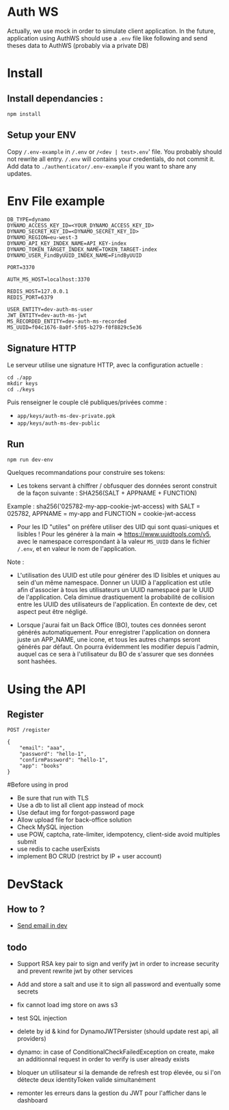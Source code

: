 # Auth WS
Actually, we use mock in order to simulate client application. 
In the future, application using AuthWS should use a `.env` file like following and send theses data to AuthWS (probably via a private DB)

# Install

## Install dependancies :
```npm install```


## Setup your ENV
Copy `/.env-example` in `/.env` or `/<dev | test>.env`' file. You probably should not rewrite all entry. `/.env` will contains your credentials, do not commit it. Add data to `./authenticator/.env-example` if you want to share any updates.

# Env File example
```
DB_TYPE=dynamo
DYNAMO_ACCESS_KEY_ID=<YOUR_DYNAMO_ACCESS_KEY_ID>
DYNAMO_SECRET_KEY_ID=<DYNAMO_SECRET_KEY_ID>
DYNAMO_REGION=eu-west-3
DYNAMO_API_KEY_INDEX_NAME=API_KEY-index
DYNAMO_TOKEN_TARGET_INDEX_NAME=TOKEN_TARGET-index
DYNAMO_USER_FindByUUID_INDEX_NAME=FindByUUID

PORT=3370

AUTH_MS_HOST=localhost:3370

REDIS_HOST=127.0.0.1
REDIS_PORT=6379

USER_ENTITY=dev-auth-ms-user
JWT_ENTITY=dev-auth-ms-jwt
MS_RECORDED_ENTITY=dev-auth-ms-recorded
MS_UUID=f04c1676-8a0f-5f05-b279-f0f8829c5e36
```

## Signature HTTP
Le serveur utilise une signature HTTP, avec la configuration actuelle :
```
cd ./app
mkdir keys
cd ./keys
```

Puis renseigner le couple clé publiques/privées comme :
* `app/keys/auth-ms-dev-private.ppk`
* `app/keys/auth-ms-dev-public`
## Run 
``` npm run dev-env ```


Quelques recommandations pour construire ses tokens:
- Les tokens servant à chiffrer / obfusquer des données seront construit de la façon suivante : SHA256(SALT + APPNAME + FUNCTION)

Example : sha256('025782-my-app-cookie-jwt-access) with SALT = 025782, APPNAME = my-app and FUNCTION = cookie-jwt-access

- Pour les ID "utiles" on préfère utiliser des UID qui sont quasi-uniques et lisibles ! Pour les générer à la main => https://www.uuidtools.com/v5, avec le namespace correspondant à la valeur `MS_UUID` dans le fichier `/.env`, et en valeur le nom de l'application.

Note :

- L'utilisation des UUID est utile pour générer des ID lisibles et uniques au sein d'un même namespace. Donner un UUID à l'application est utile afin d'associer à tous les utilisateurs un UUID namespacé par le UUID de l'application. Cela diminue drastiquement la probabilité de collision entre les UUID des utilisateurs de l'application. En contexte de dev, cet aspect peut être négligé.

- Lorsque j'aurai fait un Back Office (BO), toutes ces données seront générés automatiquement. Pour enregistrer l'application on donnera juste un APP_NAME, une icone, et tous les autres champs seront générés par défaut. On pourra évidemment les modifier depuis l'admin, auquel cas ce sera à l'utilisateur du BO de s'assurer que ses données sont hashées.


# Using the API

## Register
``` 
POST /register
```

```
{
    "email": "aaa",
    "password": "hello-1",
    "confirmPassword": "hello-1",
    "app": "books"
}
```
#Before using in prod
- Be sure that run with TLS
- Use a db to list all client app instead of mock
- Use defaut img for forgot-password page
- Allow upload file for back-office solution
- Check MySQL injection
- use POW, captcha, rate-limiter, idempotency, client-side avoid multiples submit
- use redis to cache userExists
- implement BO CRUD (restrict by IP + user account)


# DevStack
## How to ?
- [Send email in dev](https://stackabuse.com/how-to-send-emails-with-node-js/)

## todo
- Support RSA key pair to sign and verify jwt in order to increase security and prevent rewrite jwt by other services
- Add and store a salt and use it to sign all password and eventually some secrets
- fix cannot load img store on aws s3
- test SQL injection

- delete by id & kind for DynamoJWTPersister (should update rest api, all providers)
- dynamo: in case of ConditionalCheckFailedException on create, make an additionnal request in order to verify is user already exists
- bloquer un utilisateur si la demande de refresh est trop élevée, ou si l'on détecte deux identityToken valide simultanément
- remonter les erreurs dans la gestion du JWT pour l'afficher dans le dashboard